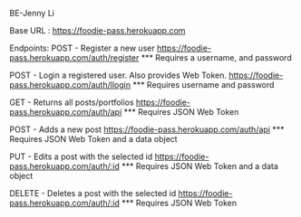 BE-Jenny Li

Base URL :
https://foodie-pass.herokuapp.com

Endpoints:
POST - Register a new user
https://foodie-pass.herokuapp.com/auth/register
\*\*\* Requires a username, and password

POST - Login a registered user. Also provides Web Token.
https://foodie-pass.herokuapp.com/auth/llogin
\*\*\* Requires username and password

GET - Returns all posts/portfolios
https://foodie-pass.herokuapp.com/auth/api
\*\*\* Requires JSON Web Token

POST - Adds a new post
https://foodie-pass.herokuapp.com/auth/api
\*\*\* Requires JSON Web Token and a data object

PUT - Edits a post with the selected id
https://foodie-pass.herokuapp.com/auth/:id
\*\*\* Requires JSON Web Token and a data object

DELETE - Deletes a post with the selected id
https://foodie-pass.herokuapp.com/auth/:id
\*\*\* Requires JSON Web Token
